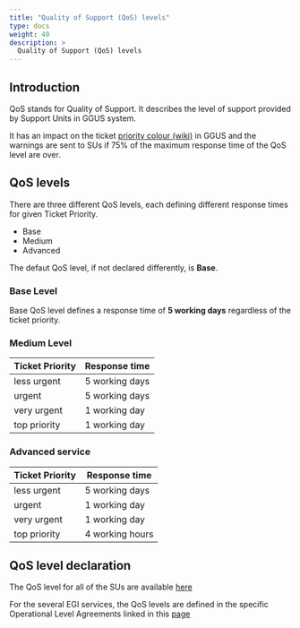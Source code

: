```yaml
---
title: "Quality of Support (QoS) levels"
type: docs
weight: 40
description: >
  Quality of Support (QoS) levels
---
```


## Introduction

QoS stands for Quality of Support. It describes the level of support provided
by Support Units in GGUS system.

It has an impact on the ticket
[priority colour (wiki)](https://wiki.egi.eu/wiki/FAQ_GGUS-Priority-Colour)
in GGUS and the warnings are sent to SUs if 75% of the maximum response time
of the QoS level are over.

## QoS levels

There are three different QoS levels, each defining different response times for
given Ticket Priority.
- Base
- Medium
- Advanced

The defaut QoS level, if not declared differently, is **Base**.

### Base Level

Base QoS level defines a response time of **5 working days** regardless of the
ticket priority.

### Medium Level

| Ticket Priority | Response time |
| --------------- | ------------- |
| less urgent | 5 working days |
| urgent | 5 working days |
| very urgent | 1 working day |
| top priority | 1 working day |

### Advanced service

| Ticket Priority |	Response time |
| --------------- | ------------- |
| less urgent	| 5 working days |
| urgent | 1 working day
| very urgent	| 1 working day |
| top priority	| 4 working hours |

## QoS level declaration

The QoS level for all of the SUs are available [here](
https://ggus.eu/?mode=resp_unit_info)

For the several EGI services, the QoS levels are defined in the specific
Operational Level Agreements linked in this [page](
https://confluence.egi.eu/display/EGISLM/EGI+OLA+SLA+framework#EGIOLASLAframework-OperationalLevelAgreements)
